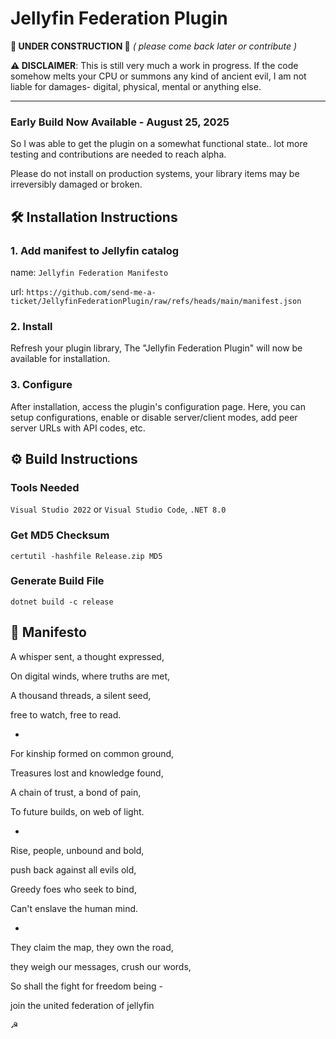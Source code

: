 
# Jellyfin Federation Plugin
**🚧 UNDER CONSTRUCTION 🚧**
*( please come back later or contribute )*

**⚠️ DISCLAIMER**:
This is still very much a work in progress. If the code somehow melts your CPU or summons any kind of ancient evil, I am not liable for damages- digital, physical, mental or anything else.

---

### Early Build Now Available - August 25, 2025

So I was able to get the plugin on a somewhat functional state.. lot more testing and contributions are needed to reach alpha.

Please do not install on production systems, your library items may be irreversibly damaged or broken.


## 🛠️ Installation Instructions

### 1. Add manifest to Jellyfin catalog
name: `Jellyfin Federation Manifesto`

url: `https://github.com/send-me-a-ticket/JellyfinFederationPlugin/raw/refs/heads/main/manifest.json`

### 2. Install
Refresh your plugin library, The "Jellyfin Federation Plugin" will now be available for installation.

### 3. Configure
After installation, access the plugin's configuration page. Here, you can setup configurations, enable or disable server/client modes, add peer server URLs with API codes, etc.


## ⚙️ Build Instructions


### Tools Needed
`Visual Studio 2022` or `Visual Studio Code`,
`.NET 8.0`

### Get MD5 Checksum
`certutil -hashfile Release.zip MD5`

### Generate Build File
`dotnet build -c release`

## 📜 Manifesto

A whisper sent, a thought expressed,

On digital winds, where truths are met,

A thousand threads, a silent seed,

free to watch, free to read.

-
For kinship formed on common ground,

Treasures lost and knowledge found,

A chain of trust, a bond of pain,

To future builds, on web of light.

-
Rise, people, unbound and bold,

push back against all evils old,

Greedy foes who seek to bind,

Can't enslave the human mind.

-
They claim the map, they own the road,

they weigh our messages, crush our words,

So shall the fight for freedom being -

join the united federation of jellyfin

☭


